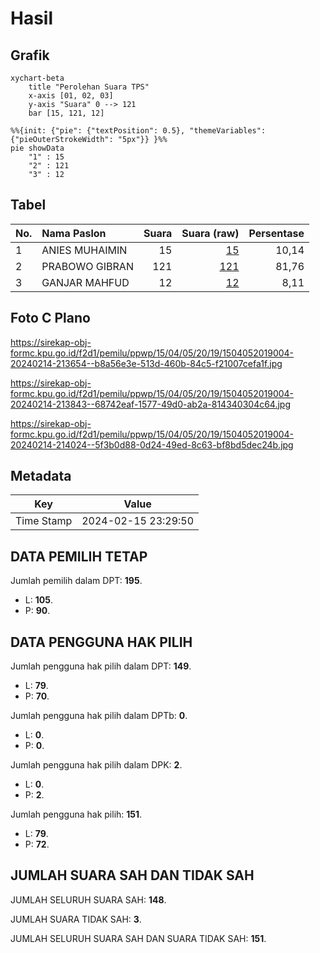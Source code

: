 # Hasil

## Grafik

```mermaid
xychart-beta
    title "Perolehan Suara TPS"
    x-axis [01, 02, 03]
    y-axis "Suara" 0 --> 121
    bar [15, 121, 12]
```

```mermaid
%%{init: {"pie": {"textPosition": 0.5}, "themeVariables": {"pieOuterStrokeWidth": "5px"}} }%%
pie showData
    "1" : 15
    "2" : 121
    "3" : 12
```

## Tabel

| No. | Nama Paslon    | Suara | Suara (raw) | Persentase |
|:--- |:-------------- | -----:| -----------:| ----------:|
| 1   | ANIES MUHAIMIN | 15    | [15][p-1]   | 10,14      |
| 2   | PRABOWO GIBRAN | 121   | [121][p-2]  | 81,76      |
| 3   | GANJAR MAHFUD  | 12    | [12][p-3]   | 8,11       |


[p-1]: https://github.com/gigit-pemilu/pemilu-2024-15-jambi/blob/main/pilpres/hitung-suara/sub/15-jambi/sub/04-batanghari/sub/05-pemayung/sub/2019-teluk-ketapang/sub/004-tps/sub/paslon-1.txt
[p-2]: https://github.com/gigit-pemilu/pemilu-2024-15-jambi/blob/main/pilpres/hitung-suara/sub/15-jambi/sub/04-batanghari/sub/05-pemayung/sub/2019-teluk-ketapang/sub/004-tps/sub/paslon-2.txt
[p-3]: https://github.com/gigit-pemilu/pemilu-2024-15-jambi/blob/main/pilpres/hitung-suara/sub/15-jambi/sub/04-batanghari/sub/05-pemayung/sub/2019-teluk-ketapang/sub/004-tps/sub/paslon-3.txt

## Foto C Plano

https://sirekap-obj-formc.kpu.go.id/f2d1/pemilu/ppwp/15/04/05/20/19/1504052019004-20240214-213654--b8a56e3e-513d-460b-84c5-f21007cefa1f.jpg

https://sirekap-obj-formc.kpu.go.id/f2d1/pemilu/ppwp/15/04/05/20/19/1504052019004-20240214-213843--68742eaf-1577-49d0-ab2a-814340304c64.jpg

https://sirekap-obj-formc.kpu.go.id/f2d1/pemilu/ppwp/15/04/05/20/19/1504052019004-20240214-214024--5f3b0d88-0d24-49ed-8c63-bf8bd5dec24b.jpg


## Metadata

| Key        | Value               |
| ---------- | ------------------- |
| Time Stamp | 2024-02-15 23:29:50 |


## DATA PEMILIH TETAP

Jumlah pemilih dalam DPT: **195**.
 * L: **105**.
 * P: **90**.

## DATA PENGGUNA HAK PILIH

Jumlah pengguna hak pilih dalam DPT: **149**.
 * L: **79**.
 * P: **70**.

Jumlah pengguna hak pilih dalam DPTb: **0**.
 * L: **0**.
 * P: **0**.

Jumlah pengguna hak pilih dalam DPK: **2**.
 * L: **0**.
 * P: **2**.

Jumlah pengguna hak pilih: **151**.
 * L: **79**.
 * P: **72**.

## JUMLAH SUARA SAH DAN TIDAK SAH

JUMLAH SELURUH SUARA SAH: **148**.

JUMLAH SUARA TIDAK SAH: **3**.

JUMLAH SELURUH SUARA SAH DAN SUARA TIDAK SAH: **151**.



